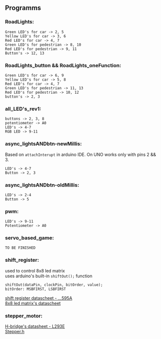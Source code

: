 ## Programms
### RoadLights:
```
Green LED's for car -> 2, 5
Yellow LED's for car -> 3, 6
Red LED's for car -> 4, 7
Green LED's for pedestrian -> 8, 10
Red LED's for pedestrian -> 9, 11
Button's -> 12, 13
```
### RoadLights_button && RoadLights_oneFunction:
```
Green LED's for car -> 6, 9
Yellow LED's for car -> 5, 8
Red LED's for car -> 4, 7
Green LED's for pedestrian -> 11, 13
Red LED's for pedestrian -> 10, 12
button's -> 2, 3
```
### all_LED's_rev1:
```
buttons -> 2, 3, 8
potentiometer -> A0
LED's -> 4-7
RGB LED -> 9-11
```
### async_lightsANDbtn-newMillis:
Based on ```attachInterupt``` in arduino IDE. On UNO works only with pins 2 && 3. 
```
LED's -> 4-7
Button -> 2, 3
```
### async_lightsANDbtn-oldMillis:
```
LED's -> 2-4
Button -> 5
```
### pwm:
```
LED's -> 9-11
Potentiometer -> A0
```
### servo_based_game:  
```TO BE FINISHED```
### shift_register:  
used to control 8x8 led matrix  
uses arduino's built-in ```shiftOut();``` function
```
shiftOut(dataPin, clockPin, bitOrder, value);
bitOrder: MSBFIRST, LSBFIRST
```
[shift register datascheet - ...595A](https://www.alldatasheet.com/datasheet-pdf/pdf/12192/ONSEMI/MC74HC595A.html)  
[8x8 led matrix's datascheet](https://components101.com/sites/default/files/component_datasheet/LED%20Matrix%20Datasheet.pdf)
### stepper_motor:    
[H-bridge's datasheet - L293E](https://pdf1.alldatasheet.com/datasheet-pdf/view/227655/STMICROELECTRONICS/L293E.html)  
[Stepper.h](https://www.arduino.cc/reference/en/libraries/stepper/) 

